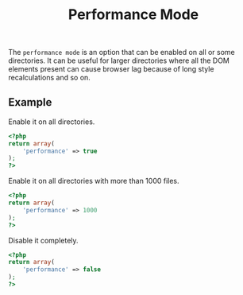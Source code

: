 <h1 align="center">Performance Mode</h1>

<br/>

The `performance mode` is an option that can be enabled on all or some directories. It can be useful for larger directories where all the DOM elements present can cause browser lag because of long style recalculations and so on.

## Example <!-- {docsify-ignore} -->

Enable it on all directories.
```php
<?php
return array(
    'performance' => true
);
?>
```

Enable it on all directories with more than 1000 files.
```php
<?php
return array(
    'performance' => 1000
);
?>
```


Disable it completely.
```php
<?php
return array(
    'performance' => false
);
?>
```
